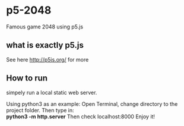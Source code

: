 # p5-2048
Famous game 2048 using p5.js

## what is exactly p5.js
See here http://p5js.org/ for more

## How to run
simpely run a local static web server.

Using python3 as an example:
Open Terminal, change directory to the project folder. Then type in:  
**python3 -m http.server**
Then check localhost:8000
Enjoy it!
